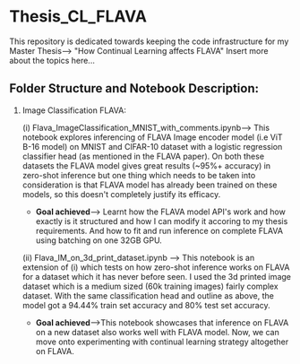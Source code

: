# Thesis_CL_FLAVA
This repository is dedicated towards keeping the code infrastructure for my Master Thesis--> "How Continual Learning affects FLAVA"
Insert more about the topics here...

## Folder Structure and Notebook Description:  
1) Image Classification FLAVA:
   
   (i) Flava_ImageClassification_MNIST_with_comments.ipynb--> This notebook explores inferencing of FLAVA Image encoder model (i.e ViT B-16 model) on MNIST and CIFAR-10 dataset with a logistic regression classifier head (as mentioned in the FLAVA paper). On both these datasets the FLAVA model gives great results (~95%+ accuracy) in zero-shot inference but one thing which needs to be taken into consideration is that FLAVA  model has already been trained on these models, so this doesn't completely justify its efficacy.
   * __Goal achieved__--> Learnt how the FLAVA model API's work and how exactly is it structured and how I can modify it accoring to my thesis requirements. And how to fit and run inference on complete FLAVA using batching on one 32GB GPU.

   (ii) Flava_IM_on_3d_print_dataset.ipynb --> This notebook is an extension of  (i) which tests on how zero-shot inference works on FLAVA for a dataset which it has never before seen. I used the 3d printed image dataset which is a medium sized (60k training images) fairly complex dataset. With the same classification head and outline as above, the model got a 94.44% train set accuracy and 80% test set accuracy.
   * __Goal achieved__-->This notebook showcases that inference on FLAVA on a new dataset also works well with FLAVA model. Now, we can move onto experimenting with continual learning strategy altogether on FLAVA.

